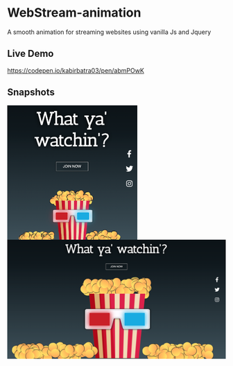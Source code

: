# WebStream-animation

A smooth animation for streaming websites using vanilla Js and Jquery

## Live Demo
https://codepen.io/kabirbatra03/pen/abmPOwK

## Snapshots
<img src="images/ss2.png" width="300" style="float:left">
<img src="images/ss1.png" width="700" style="float:left">
